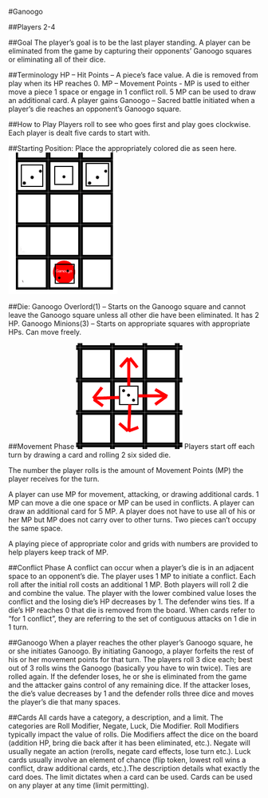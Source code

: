 #Ganoogo

##Players
2-4

##Goal
The player’s goal is to be the last player standing. A player can be eliminated from the game by capturing their opponents’ Ganoogo squares or eliminating all of their dice.

##Terminology
HP – Hit Points – A piece’s face value. A die is removed from play when its HP reaches 0.
MP – Movement Points - MP is used to either move a piece 1 space or engage in 1 conflict roll. 5 MP can be used to draw an additional card. A player gains 
Ganoogo – Sacred battle initiated when a player’s die reaches an opponent’s Ganoogo square. 

##How to Play
Players roll to see who goes first and play goes clockwise.
Each player is dealt five cards to start with.

##Starting Position:
Place the appropriately colored die as seen here.
 ![Starting](./images/instructions1.png)


##Die:
Ganoogo Overlord(1) – Starts on the Ganoogo square and cannot leave the Ganoogo square unless all other die have been eliminated. It has 2 HP. 
Ganoogo Minions(3) – Starts on appropriate squares with appropriate HPs. Can move freely.

##Movement Phase
![Moving](./images/instructions2.png)
Players start off each turn by drawing a card and rolling 2 six sided die.

The number the player rolls is the amount of Movement Points (MP) the player receives for the turn.

A player can use MP for movement, attacking, or drawing additional cards. 1 MP can move a die one space or MP can be used in conflicts. A player can draw an additional card for 5 MP. A player does not have to use all of his or her MP but MP does not carry over to other turns. Two pieces can’t occupy the same space.

A playing piece of appropriate color and grids with numbers are provided to help players keep track of MP.

##Conflict Phase
A conflict can occur when a player’s die is in an adjacent space to an opponent’s die. The player uses 1 MP to initiate a conflict. Each roll after the initial roll costs an additional 1 MP. Both players will roll 2 die and combine the value. The player with the lower combined value loses the conflict and the losing die’s HP decreases by 1. The defender wins ties. If a die’s HP reaches 0 that die is removed from the board. When cards refer to “for 1 conflict”, they are referring to the set of contiguous attacks on 1 die in 1 turn.

##Ganoogo
When a player reaches the other player’s Ganoogo square, he or she initiates Ganoogo. By initiating Ganoogo, a player forfeits the rest of his or her movement points for that turn. The players roll 3 dice each; best out of 3 rolls wins the Ganoogo (basically you have to win twice). Ties are rolled again. If the defender loses, he or she is eliminated from the game and the attacker gains control of any remaining dice. If the attacker loses, the die’s value decreases by 1 and the defender rolls three dice and moves the player’s die that many spaces.

##Cards
All cards have a category, a description, and a limit. The categories are Roll Modifier, Negate, Luck, Die Modifier. Roll Modifiers typically impact the value of rolls. Die Modifiers affect the dice on the board (addition HP, bring die back after it has been eliminated, etc.). Negate will usually negate an action (rerolls, negate card effects, lose turn etc.). Luck cards usually involve an element of chance (flip token, lowest roll wins a conflict, draw additional cards, etc.).The description details what exactly the card does. The limit dictates when a card can be used. Cards can be used on any player at any time (limit permitting).
